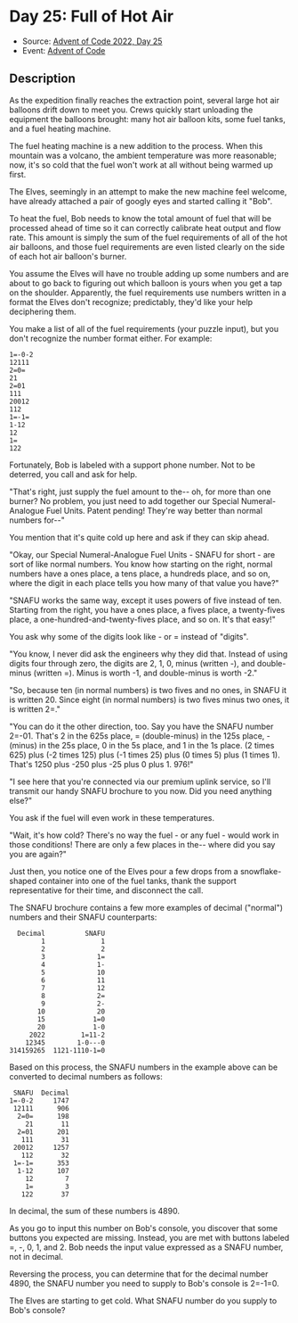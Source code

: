 # Day 25: Full of Hot Air

- Source: [Advent of Code 2022, Day 25](https://adventofcode.com/2022/day/25)
- Event: [Advent of Code](https://adventofcode.com/)

## Description

As the expedition finally reaches the extraction point, several large hot air balloons drift down to meet you. Crews quickly start unloading the equipment the balloons brought: many hot air balloon kits, some fuel tanks, and a fuel heating machine.

The fuel heating machine is a new addition to the process. When this mountain was a volcano, the ambient temperature was more reasonable; now, it's so cold that the fuel won't work at all without being warmed up first.

The Elves, seemingly in an attempt to make the new machine feel welcome, have already attached a pair of googly eyes and started calling it "Bob".

To heat the fuel, Bob needs to know the total amount of fuel that will be processed ahead of time so it can correctly calibrate heat output and flow rate. This amount is simply the sum of the fuel requirements of all of the hot air balloons, and those fuel requirements are even listed clearly on the side of each hot air balloon's burner.

You assume the Elves will have no trouble adding up some numbers and are about to go back to figuring out which balloon is yours when you get a tap on the shoulder. Apparently, the fuel requirements use numbers written in a format the Elves don't recognize; predictably, they'd like your help deciphering them.

You make a list of all of the fuel requirements (your puzzle input), but you don't recognize the number format either. For example:

```
1=-0-2
12111
2=0=
21
2=01
111
20012
112
1=-1=
1-12
12
1=
122
```

Fortunately, Bob is labeled with a support phone number. Not to be deterred, you call and ask for help.

"That's right, just supply the fuel amount to the-- oh, for more than one burner? No problem, you just need to add together our Special Numeral-Analogue Fuel Units. Patent pending! They're way better than normal numbers for--"

You mention that it's quite cold up here and ask if they can skip ahead.

"Okay, our Special Numeral-Analogue Fuel Units - SNAFU for short - are sort of like normal numbers. You know how starting on the right, normal numbers have a ones place, a tens place, a hundreds place, and so on, where the digit in each place tells you how many of that value you have?"

"SNAFU works the same way, except it uses powers of five instead of ten. Starting from the right, you have a ones place, a fives place, a twenty-fives place, a one-hundred-and-twenty-fives place, and so on. It's that easy!"

You ask why some of the digits look like - or = instead of "digits".

"You know, I never did ask the engineers why they did that. Instead of using digits four through zero, the digits are 2, 1, 0, minus (written -), and double-minus (written =). Minus is worth -1, and double-minus is worth -2."

"So, because ten (in normal numbers) is two fives and no ones, in SNAFU it is written 20. Since eight (in normal numbers) is two fives minus two ones, it is written 2=."

"You can do it the other direction, too. Say you have the SNAFU number 2=-01. That's 2 in the 625s place, = (double-minus) in the 125s place, - (minus) in the 25s place, 0 in the 5s place, and 1 in the 1s place. (2 times 625) plus (-2 times 125) plus (-1 times 25) plus (0 times 5) plus (1 times 1). That's 1250 plus -250 plus -25 plus 0 plus 1. 976!"

"I see here that you're connected via our premium uplink service, so I'll transmit our handy SNAFU brochure to you now. Did you need anything else?"

You ask if the fuel will even work in these temperatures.

"Wait, it's how cold? There's no way the fuel - or any fuel - would work in those conditions! There are only a few places in the-- where did you say you are again?"

Just then, you notice one of the Elves pour a few drops from a snowflake-shaped container into one of the fuel tanks, thank the support representative for their time, and disconnect the call.

The SNAFU brochure contains a few more examples of decimal ("normal") numbers and their SNAFU counterparts:

```
  Decimal          SNAFU
        1              1
        2              2
        3             1=
        4             1-
        5             10
        6             11
        7             12
        8             2=
        9             2-
       10             20
       15            1=0
       20            1-0
     2022         1=11-2
    12345        1-0---0
314159265  1121-1110-1=0
```

Based on this process, the SNAFU numbers in the example above can be converted to decimal numbers as follows:

```
 SNAFU  Decimal
1=-0-2     1747
 12111      906
  2=0=      198
    21       11
  2=01      201
   111       31
 20012     1257
   112       32
 1=-1=      353
  1-12      107
    12        7
    1=        3
   122       37
```

In decimal, the sum of these numbers is 4890.

As you go to input this number on Bob's console, you discover that some buttons you expected are missing. Instead, you are met with buttons labeled =, -, 0, 1, and 2. Bob needs the input value expressed as a SNAFU number, not in decimal.

Reversing the process, you can determine that for the decimal number 4890, the SNAFU number you need to supply to Bob's console is 2=-1=0.

The Elves are starting to get cold. What SNAFU number do you supply to Bob's console?
